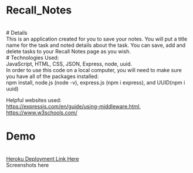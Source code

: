 # Recall_Notes
<br>
# Details
<br>
This is an application created for you to save your notes. You will put a title name for the task and noted details about the task. You can save, add and delete tasks to your Recall Notes page as you wish. 
<br>
# Technologies Used:
<br>
JavaScript, HTML, CSS, JSON, Express, node, uuid.
<br>
In order to use this code on a local computer, you will need to make sure you have all of the packages installed:
<br>
npm install, node.js (node -v), express.js (npm i express), and UUID(npm i uuid)
<br>

Helpful websites used:
<br>
https://expressjs.com/en/guide/using-middleware.html, https://www.w3schools.com/
<br>

# Demo
<br>
<a href="https://recall-your-notes.herokuapp.com/">Heroku Deployment Link Here</a>
<br>
Screenshots here

